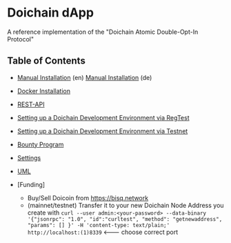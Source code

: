 # Doichain dApp
A reference implementation of the "Doichain Atomic Double-Opt-In Protocol"

## Table of Contents
- [Manual Installation](doc/en/install-manual-linux.md) (en) [Manual Installation](doc/de/install-manual-linux.md) (de)
- [Docker Installation](doc/en/install-docker.md)
- [REST-API](doc/en/rest-api.md)
- [Setting up a Doichain Development Environment via RegTest](doc/en/dev-env-regtest.md)
- [Setting up a Doichain Development Environment via Testnet](doc/en/dev-env-testnet.md)

- [Bounty Program](doc/en/bounty.md)
- [Settings](doc/en/settings.md)
- [UML](doc/en/uml.md)
- [Funding]
    - Buy/Sell Doicoin from https://bisq.network 
    - (mainnet/testnet) Transfer it to your new Doichain Node Address you create with ```curl --user admin:<your-password> --data-binary '{"jsonrpc": "1.0", "id":"curltest", "method": "getnewaddress", "params": [] }' -H 'content-type: text/plain;' http://localhost:(1)8339``` <--- choose correct port

